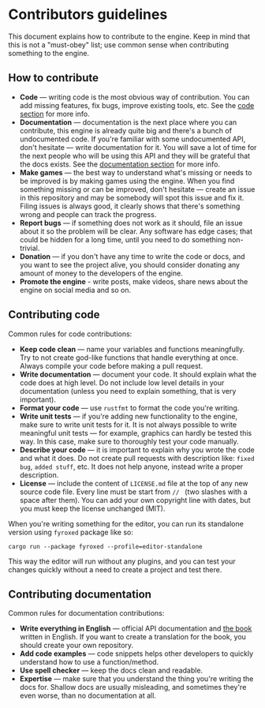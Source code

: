 # Contributors guidelines

This document explains how to contribute to the engine. Keep in mind that this is not a "must-obey" list; use common
sense when contributing something to the engine.

## How to contribute

- **Code** — writing code is the most obvious way of contribution. You can add missing features, fix bugs, improve
  existing tools, etc. See the [code section](#contributing-code) for more info.
- **Documentation** — documentation is the next place where you can contribute, this engine is already quite big and
  there's a bunch of undocumented code. If you're familiar with some undocumented API, don't hesitate — write
  documentation for it. You will save a lot of time for the next people who will be using this API and they will be
  grateful that the docs exists.
  See the [documentation section](#contributing-documentation) for more info.
- **Make games** — the best way to understand what's missing or needs to be improved is by making games using the
  engine. When you find something missing or can be improved, don't hesitate — create an issue in this repository and
  may be somebody will spot this issue and fix it. Filing issues is always good, it clearly shows that there's something
  wrong and people can track the progress.
- **Report bugs** — if something does not work as it should, file an issue about it so the problem will be clear. Any
  software has edge cases; that could be hidden for a long time, until you need to do something non-trivial.
- **Donation** — if you don't have any time to write the code or docs, and you want to see the project alive, you should
  consider donating any amount of money to the developers of the engine.
- **Promote the engine** - write posts, make videos, share news about the engine on social media and so on.

## Contributing code

Common rules for code contributions:

- **Keep code clean** — name your variables and functions meaningfully. Try to not create god-like functions that
  handle everything at once. Always compile your code before making a pull request.
- **Write documentation** — document your code. It should explain what the code does at high level. Do not include low
  level details in your documentation (unless you need to explain something, that is very important).
- **Format your code** — use `rustfmt` to format the code you're writing.
- **Write unit tests** — if you're adding new functionality to the engine, make sure to write unit tests for it. It is
  not always possible to write meaningful unit tests — for example, graphics can hardly be tested this way. In this
  case, make sure to thoroughly test your code manually.
- **Describe your code** — it is important to explain why you wrote the code and what it does. Do not create pull
  requests with description like: `fixed bug`, `added stuff`, etc. It does not help anyone, instead write a proper
  description.
- **License** — include the content of `LICENSE.md` file at the top of any new source code file. Every line must be
  start from `// ` (two slashes with a space after them). You can add your own copyright line with dates, but you must
  keep the license unchanged (MIT).

When you're writing something for the editor, you can run its standalone version using `fyroxed` package like so:

```shell
cargo run --package fyroxed --profile=editor-standalone
```

This way the editor will run without any plugins, and you can test your changes quickly without a need to create a
project and test there.

## Contributing documentation

Common rules for documentation contributions:

- **Write everything in English** — official API documentation and [the book](https://fyrox-book.github.io/) written in
  English. If you want to create a translation for the book, you should create your own repository.
- **Add code examples** — code snippets helps other developers to quickly understand how to use a function/method.
- **Use spell checker** — keep the docs clean and readable.
- **Expertise** — make sure that you understand the thing you're writing the docs for. Shallow docs are usually
  misleading, and sometimes they're even worse, than no documentation at all. 